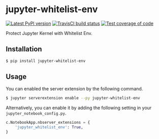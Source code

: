 # jupyter-whitelist-env

[![Latest PyPI version](https://img.shields.io/pypi/v/jupyter-whitelist-env?logo=pypi)](https://pypi.python.org/pypi/jupyter-whitelist-env)
[![TravisCI build status](https://img.shields.io/travis/com/dtaniwaki/jupyter-whitelist-env?logo=travis)](https://travis-ci.com/dtaniwaki/jupyter-whitelist-env)
[![Test coverage of code](https://codecov.io/gh/dtaniwaki/jupyter-whitelist-env/branch/master/graph/badge.svg)](https://codecov.io/gh/dtaniwaki/jupyter-whitelist-env)

Protect Jupyter Kernel with Whitelist Env.

## Installation

```bash
$ pip install jupyter-whitelist-env
```

## Usage

You can enabled the server extension by the following command.

```bash
$ jupyter serverextension enable --py jupyter-whitelist-env
```

Alternatively, you can enable it by adding the following setting in your `jupyter_notebook_config.py`.

```python
c.NotebookApp.nbserver_extensions = {
    'jupyter_whitelist_env': True,
}
```
